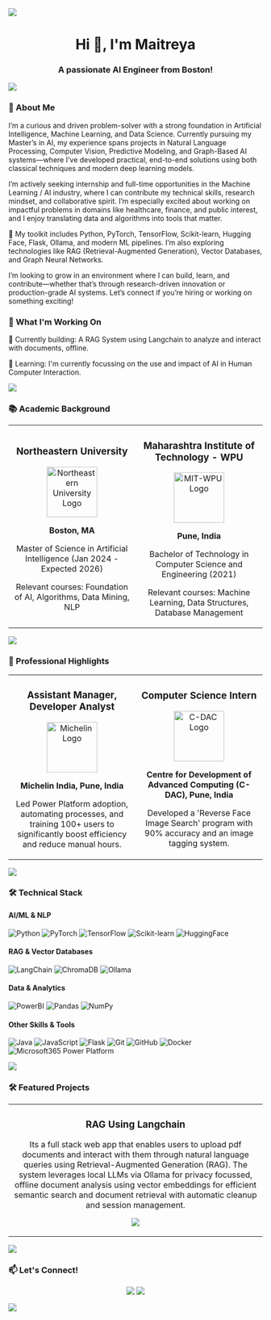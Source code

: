 ![](https://user-images.githubusercontent.com/73097560/115834477-dbab4500-a447-11eb-908a-139a6edaec5c.gif)
<h1 align="center">Hi 👋, I'm Maitreya</h1>
<h3 align="center">A passionate AI Engineer from Boston!</h3>

![](https://user-images.githubusercontent.com/73097560/115834477-dbab4500-a447-11eb-908a-139a6edaec5c.gif)

### 💼 About Me

I’m a curious and driven problem-solver with a strong foundation in Artificial Intelligence, Machine Learning, and Data Science. Currently pursuing my Master’s in AI, my experience spans projects in Natural Language Processing, Computer Vision, Predictive Modeling, and Graph-Based AI systems—where I’ve developed practical, end-to-end solutions using both classical techniques and modern deep learning models.

I’m actively seeking internship and full-time opportunities in the Machine Learning / AI industry, where I can contribute my technical skills, research mindset, and collaborative spirit. I’m especially excited about working on impactful problems in domains like healthcare, finance, and public interest, and I enjoy translating data and algorithms into tools that matter.

🔧 My toolkit includes Python, PyTorch, TensorFlow, Scikit-learn, Hugging Face, Flask, Ollama, and modern ML pipelines. I’m also exploring technologies like RAG (Retrieval-Augmented Generation), Vector Databases, and Graph Neural Networks.

I’m looking to grow in an environment where I can build, learn, and contribute—whether that’s through research-driven innovation or production-grade AI systems. Let’s connect if you’re hiring or working on something exciting!

### 💼 What I'm Working On

🎯 Currently building: A RAG System using Langchain to analyze and interact with documents, offline.

🌱 Learning: I'm currently focussing on the use and impact of AI in Human Computer Interaction.

![](https://user-images.githubusercontent.com/73097560/115834477-dbab4500-a447-11eb-908a-139a6edaec5c.gif)

### 📚 Academic Background

<table>
  <tr>
    <td width="50%">
      <h3 align="center">Northeastern University</h3>
      <p align="center"><img src="https://brand.northeastern.edu/wp-content/uploads/2025/01/ac-grid-5-red.svg" alt="Northeastern University Logo" width="100"/></p>
      <p align="center"><strong>Boston, MA</strong></p>
      <p align="center">Master of Science in Artificial Intelligence (Jan 2024 - Expected 2026)</p>
      <p align="center">Relevant courses: Foundation of AI, Algorithms, Data Mining, NLP</p>
    </td>
    <td width="50%">
      <h3 align="center">Maharashtra Institute of Technology - WPU</h3>
      <p align="center"><img src="https://media.collegedekho.com/media/img/institute/logo/android-chrome-192x192.png?width=48" alt="MIT-WPU Logo" width="100"/></p>
      <p align="center"><strong>Pune, India</strong></p>
      <p align="center">Bachelor of Technology in Computer Science and Engineering (2021)</p>
      <p align="center">Relevant courses: Machine Learning, Data Structures, Database Management</p>
    </td>
  </tr>
</table>

![](https://user-images.githubusercontent.com/73097560/115834477-dbab4500-a447-11eb-908a-139a6edaec5c.gif)

### 🌟 Professional Highlights

<table>
  <tr>
    <td width="50%">
      <h3 align="center">Assistant Manager, Developer Analyst</h3>
      <p align="center"><img src="https://admin.designsystem.michelin.com/uploads/attachments/clr7ixny900sf3if55nolggvf-michelin-logo-commercial.two-thirds.png" alt="Michelin Logo" width="100"/></p>
      <p align="center"><strong>Michelin India, Pune, India</strong></p>
      <p align="center">Led Power Platform adoption, automating processes, and training 100+ users to significantly boost efficiency and reduce manual hours.</p>
    </td>
    <td width="50%">
      <h3 align="center">Computer Science Intern</h3>
      <p align="center"><img src="https://upload.wikimedia.org/wikipedia/commons/thumb/f/fd/Logo_for_the_Centre_for_Development_of_Advanced_Computing.svg/500px-Logo_for_the_Centre_for_Development_of_Advanced_Computing.svg.png" alt="C-DAC Logo" width="100"/></p>
      <p align="center"><strong>Centre for Development of Advanced Computing (C-DAC), Pune, India</strong></p>
      <p align="center">Developed a 'Reverse Face Image Search' program with 90% accuracy and an image tagging system.</p>
    </td>
  </tr>
</table>

![](https://user-images.githubusercontent.com/73097560/115834477-dbab4500-a447-11eb-908a-139a6edaec5c.gif)

### 🛠️ Technical Stack

#### AI/ML & NLP
![Python](https://img.shields.io/badge/Python-3776AB?style=flat-square&logo=python&logoColor=white)
![PyTorch](https://img.shields.io/badge/PyTorch-EE4C2C?style=flat-square&logo=pytorch&logoColor=white)
![TensorFlow](https://img.shields.io/badge/TensorFlow-FF6F00?style=flat-square&logo=tensorflow&logoColor=white)
![Scikit-learn](https://img.shields.io/badge/Scikit--learn-F7931E?style=flat-square&logo=scikit-learn&logoColor=white)
![HuggingFace](https://img.shields.io/badge/🤗_HuggingFace-FFD21E?style=flat-square)

#### RAG & Vector Databases
![LangChain](https://img.shields.io/badge/🦜_LangChain-1C3C3C?style=flat-square)
![ChromaDB](https://img.shields.io/badge/🎨_ChromaDB-FF6452?style=flat-square)
![Ollama](https://img.shields.io/badge/🦙_Ollama-000000?style=flat-square)

#### Data & Analytics
![PowerBI](https://img.shields.io/badge/PowerBI-F2C811?style=flat-square&logo=powerbi&logoColor=black)
![Pandas](https://img.shields.io/badge/Pandas-150458?style=flat-square&logo=pandas&logoColor=white)
![NumPy](https://img.shields.io/badge/NumPy-013243?style=flat-square&logo=numpy&logoColor=white)

#### Other Skills & Tools
![Java](https://img.shields.io/badge/Java-007396?style=flat-square&logo=java&logoColor=white)
![JavaScript](https://img.shields.io/badge/JavaScript-F7DF1E?style=flat-square&logo=javascript&logoColor=black)
![Flask](https://img.shields.io/badge/Flask-000000?style=flat-square&logo=flask&logoColor=white)
![Git](https://img.shields.io/badge/Git-F05032?style=flat-square&logo=git&logoColor=white)
![GitHub](https://img.shields.io/badge/GitHub-181717?style=flat-square&logo=github&logoColor=white)
![Docker](https://img.shields.io/badge/Docker-2496ED?style=flat-square&logo=docker&logoColor=white)
![Microsoft365 Power Platform](https://img.shields.io/badge/Microsoft_365_Power_Platform-6264A7?style=flat-square&logo=microsoft&logoColor=white)


![](https://user-images.githubusercontent.com/73097560/115834477-dbab4500-a447-11eb-908a-139a6edaec5c.gif)

### 🛠️ Featured Projects
<table>
  <tr>
    <td width="50%">
      <h3 align="center">RAG Using Langchain</h3>
      <p align="center">Its a full stack web app that enables users to upload pdf documents and interact with them through natural language queries using Retrieval-Augmented Generation (RAG).
The system leverages local LLMs via Ollama for privacy focussed, offline document analysis using vector embeddings for efficient semantic search and document retrieval with automatic cleanup and session management.</p>
      <p align="center">
        <img src="https://skillicons.dev/icons?i=python,docker" />
      </p>
    </td>
  </tr>
</table>

![](https://user-images.githubusercontent.com/73097560/115834477-dbab4500-a447-11eb-908a-139a6edaec5c.gif)

### 📫 Let's Connect!
<p align="center">
  <a href="https://linkedin.com/in/maitreya-darokar"><img src="https://img.shields.io/badge/LinkedIn-0077B5?style=for-the-badge&logo=linkedin&logoColor=white" /></a>
  <a href="mailto:maitreya.mmd@gmail.com"><img src="https://img.shields.io/badge/Email-D14836?style=for-the-badge&logo=gmail&logoColor=white" /></a>
</p>

![](https://readme-typing-svg.herokuapp.com?font=Fira+Code&size=18&duration=3000&pause=500&color=FF6B6B&center=true&vCenter=true&width=600&lines=Open+to+Collaborations+🤝;Always+Learning+Something+New+🌱)
